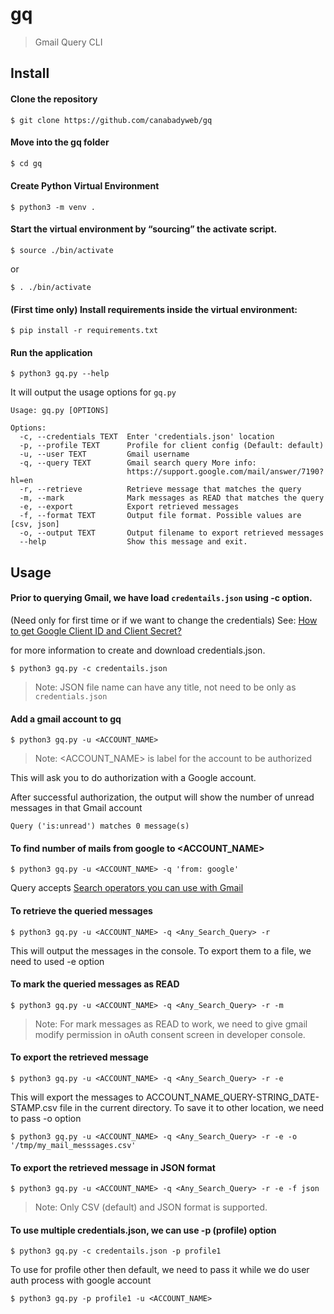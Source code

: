# gq 

> Gmail Query CLI

## Install

#### Clone the repository
```
$ git clone https://github.com/canabadyweb/gq
```

#### Move into the gq folder
```s
$ cd gq
```

#### Create Python Virtual Environment
```
$ python3 -m venv .
```

#### Start the virtual environment by “sourcing” the activate script.
```
$ source ./bin/activate
```
or
```
$ . ./bin/activate
```

#### (First time only) Install requirements inside the virtual environment:
```
$ pip install -r requirements.txt
```

#### Run the application
```
$ python3 gq.py --help
````

It will output the usage options for ```gq.py```
```
Usage: gq.py [OPTIONS]

Options:
  -c, --credentials TEXT  Enter 'credentials.json' location
  -p, --profile TEXT      Profile for client config (Default: default)
  -u, --user TEXT         Gmail username
  -q, --query TEXT        Gmail search query More info:
                          https://support.google.com/mail/answer/7190?hl=en
  -r, --retrieve          Retrieve message that matches the query
  -m, --mark              Mark messages as READ that matches the query
  -e, --export            Export retrieved messages
  -f, --format TEXT       Output file format. Possible values are [csv, json]
  -o, --output TEXT       Output filename to export retrieved messages
  --help                  Show this message and exit.
```

## Usage

#### Prior to querying Gmail, we have load ```credentails.json``` using -c option. 
(Need only for first time or if we want to change the credentials)
See: 
[How to get Google Client ID and Client Secret?](https://www.balbooa.com/gridbox-documentation/how-to-get-google-client-id-and-client-secret)

for more information to create and download credentials.json.
```
$ python3 gq.py -c credentails.json
```
> Note: JSON file name can have any title, not need to be only as `credentials.json`

#### Add a gmail account to gq
```
$ python3 gq.py -u <ACCOUNT_NAME>
```
> Note: <ACCOUNT_NAME> is label for the account to be authorized

This will ask you to do authorization with a Google account.

After successful authorization, the output will show the number of unread messages in that Gmail account
```
Query ('is:unread') matches 0 message(s)
```

#### To find number of mails from google to <ACCOUNT_NAME>
```
$ python3 gq.py -u <ACCOUNT_NAME> -q 'from: google'
```

Query accepts [Search operators you can use with Gmail](https://support.google.com/mail/answer/7190?hl=en)


#### To retrieve the queried messages
```
$ python3 gq.py -u <ACCOUNT_NAME> -q <Any_Search_Query> -r
```
This will output the messages in the console. To export them to a file, we need to used -e option


#### To mark the queried messages as READ
```
$ python3 gq.py -u <ACCOUNT_NAME> -q <Any_Search_Query> -r -m
```

> Note: For mark messages as READ to work, we need to give gmail modify  permission in oAuth consent screen in developer console.


#### To export the retrieved message
```
$ python3 gq.py -u <ACCOUNT_NAME> -q <Any_Search_Query> -r -e
```

This will export the messages to ACCOUNT_NAME_QUERY-STRING_DATE-STAMP.csv file in the current directory. To save it to other location, we need to pass -o option
```
$ python3 gq.py -u <ACCOUNT_NAME> -q <Any_Search_Query> -r -e -o '/tmp/my_mail_messsages.csv'
```

#### To export the retrieved message in JSON format
```
$ python3 gq.py -u <ACCOUNT_NAME> -q <Any_Search_Query> -r -e -f json
```
> Note: Only CSV (default) and JSON format is supported.


#### To use multiple credentials.json, we can use -p (profile) option
```
$ python3 gq.py -c credentails.json -p profile1
```

To use for profile other then default, we need to pass it while we do user auth process with google account
```
$ python3 gq.py -p profile1 -u <ACCOUNT_NAME>
```
